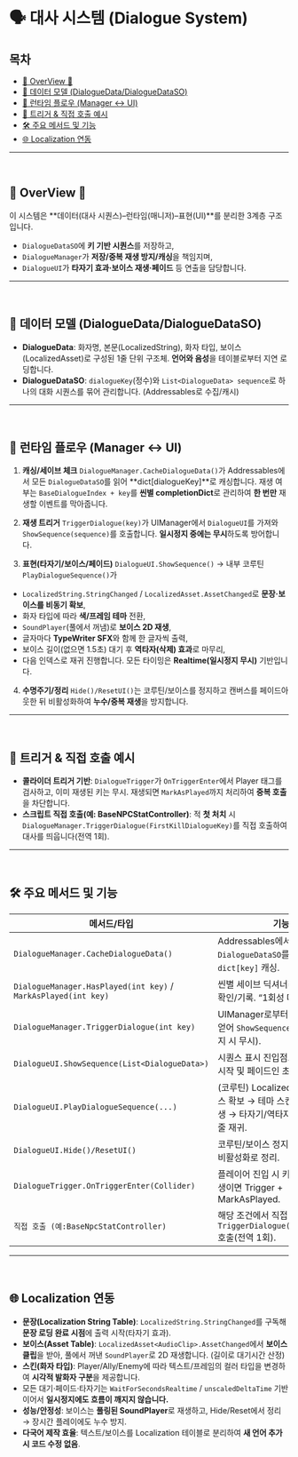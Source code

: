 # 🗣️ 대사 시스템 (Dialogue System)

## 목차

* [🌙 OverView 🌙](#-overview-)
* [🧠 데이터 모델 (DialogueData/DialogueDataSO)](#-데이터-모델-dialoguedatadialoguedataso)
* [🧭 런타임 플로우 (Manager ↔ UI)](#-런타임-플로우-manager--ui)
* [🎯 트리거 & 직접 호출 예시](#-트리거--직접-호출-예시)
* [🛠️ 주요 메서드 및 기능](#-주요-메서드-및-기능)
* [🌐 Localization 연동](#-localization-연동)

---

<br>

## 🌙 OverView 🌙

이 시스템은 \*\*데이터(대사 시퀀스)–런타임(매니저)–표현(UI)\*\*를 분리한 3계층 구조입니다.

* `DialogueDataSO`에 **키 기반 시퀀스**를 저장하고,
* `DialogueManager`가 **저장/중복 재생 방지/캐싱**을 책임지며,
* `DialogueUI`가 **타자기 효과·보이스 재생·페이드** 등 연출을 담당합니다.

---

<br>

## 🧠 데이터 모델 (DialogueData/DialogueDataSO)

* **DialogueData**: 화자명, 본문(LocalizedString), 화자 타입, 보이스(LocalizedAsset<AudioClip>)로 구성된 1줄 단위 구조체. **언어와 음성**을 테이블로부터 지연 로딩합니다.
* **DialogueDataSO**: `dialogueKey`(정수)와 `List<DialogueData> sequence`로 하나의 대화 시퀀스를 묶어 관리합니다. (Addressables로 수집/캐시)

---

<br>

## 🧭 런타임 플로우 (Manager ↔ UI)

1. **캐싱/세이브 체크**
   `DialogueManager.CacheDialogueData()`가 Addressables에서 모든 `DialogueDataSO`를 읽어 \*\*dict\[dialogueKey]\*\*로 캐싱합니다.
   재생 여부는 `BaseDialogueIndex + key`를 **씬별 completionDict**로 관리하여 **한 번만** 재생할 이벤트를 막아줍니다.

2. **재생 트리거**
   `TriggerDialogue(key)`가 UIManager에서 `DialogueUI`를 가져와 `ShowSequence(sequence)`를 호출합니다. **일시정지 중에는 무시**하도록 방어합니다.

3. **표현(타자기/보이스/페이드)**
   `DialogueUI.ShowSequence()` → 내부 코루틴 `PlayDialogueSequence()`가

* `LocalizedString.StringChanged` / `LocalizedAsset.AssetChanged`로 **문장·보이스를 비동기 확보**,
* 화자 타입에 따라 **색/프레임 테마** 전환,
* `SoundPlayer`(풀에서 꺼냄)로 **보이스 2D 재생**,
* 글자마다 **TypeWriter SFX**와 함께 한 글자씩 출력,
* 보이스 길이(없으면 1.5초) 대기 후 **역타자(삭제) 효과**로 마무리,
* 다음 인덱스로 재귀 진행합니다. 모든 타이밍은 **Realtime(일시정지 무시)** 기반입니다.

4. **수명주기/정리**
   `Hide()/ResetUI()`는 코루틴/보이스를 정지하고 캔버스를 페이드아웃한 뒤 비활성화하여 **누수/중복 재생**을 방지합니다.

---

<br>

## 🎯 트리거 & 직접 호출 예시

* **콜라이더 트리거 기반**: `DialogueTrigger`가 `OnTriggerEnter`에서 Player 태그를 검사하고, 이미 재생된 키는 무시. 재생되면 `MarkAsPlayed`까지 처리하여 **중복 호출**을 차단합니다.
* **스크립트 직접 호출(예: BaseNPCStatController)**: 적 **첫 처치** 시 `DialogueManager.TriggerDialogue(FirstKillDialogueKey)`를 직접 호출하여 대사를 띄웁니다(전역 1회).

---

<br>

## 🛠️ 주요 메서드 및 기능


| 메서드/타입                                                         | 기능                                                                  |
| -------------------------------------------------------------- | ------------------------------------------------------------------- |
| `DialogueManager.CacheDialogueData()`                          | Addressables에서 `DialogueDataSO`를 수집해 `dict[key]` 캐싱.                |
| `DialogueManager.HasPlayed(int key)` / `MarkAsPlayed(int key)` | 씬별 세이브 딕셔너리로 재생 여부 확인/기록. “1회성 대사” 보장.                              |
| `DialogueManager.TriggerDialogue(int key)`                     | UIManager로부터 `DialogueUI`를 얻어 `ShowSequence` 호출(일시정지 시 무시).         |
| `DialogueUI.ShowSequence(List<DialogueData>)`                  | 시퀀스 표시 진입점. 내부 코루틴 시작 및 페이드인 초기화.                                   |
| `DialogueUI.PlayDialogueSequence(...)`                         | (코루틴) Localized 텍스트/보이스 확보 → 테마 스킨 → 보이스 재생 → 타자기/역타자 연출 → 다음 줄 재귀. |
| `DialogueUI.Hide()/ResetUI()`                                  | 코루틴/보이스 정지, 캔버스 알파/비활성화로 정리.                                        |
| `DialogueTrigger.OnTriggerEnter(Collider)`                     | 플레이어 진입 시 키 검사 → 미재생이면 Trigger + MarkAsPlayed.                      |
| `직접 호출 (예:BaseNpcStatController)`                                   | 해당 조건에서 직접 `TriggerDialogue(DialogueKey)` 호출(전역 1회).                    |

---

<br>

## 🌐 Localization 연동

* **문장(Localization String Table)**: `LocalizedString.StringChanged`를 구독해 **문장 로딩 완료 시점**에 출력 시작(타자기 효과).
* **보이스(Asset Table)**: `LocalizedAsset<AudioClip>.AssetChanged`에서 **보이스 클립**을 받아, 풀에서 꺼낸 `SoundPlayer`로 2D 재생합니다. (길이로 대기시간 산정)
* **스킨(화자 타입)**: Player/Ally/Enemy에 따라 텍스트/프레임의 컬러 타입을 변경하여 **시각적 발화자 구분**을 제공합니다.
* 모든 대기·페이드·타자기는 `WaitForSecondsRealtime` / `unscaledDeltaTime` 기반이어서 **일시정지에도 흐름이 깨지지 않습니다.**
* **성능/안정성**: 보이스는 **풀링된 SoundPlayer**로 재생하고, Hide/Reset에서 정리 → 장시간 플레이에도 누수 방지.
* **다국어 제작 효율**: 텍스트/보이스를 Localization 테이블로 분리하여 **새 언어 추가 시 코드 수정 없음**.
